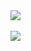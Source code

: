  <a href="https://github.com/adii9/github-readme-stats">

  <img align="center" src="https://github-readme-stats.vercel.app/api?username=adii9&hide=prs&count_private=true&show_icons=true&theme=dark">

</a>
 
 <br>
 
 <br>

<a href="https://github.com/adii9/github-readme-stats">

  <img align="center" src="https://github-readme-stats.vercel.app/api/top-langs/?username=adii9&theme=dark">

</a>
